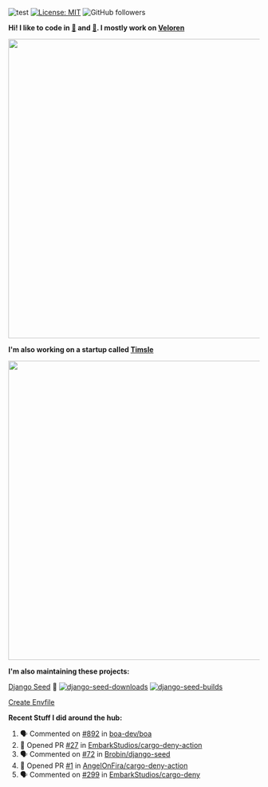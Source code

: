 ![test](https://hits.seeyoufarm.com/api/count/incr/badge.svg?url=https://github.com/AngelOnFira)
[![License: MIT](https://img.shields.io/badge/License-MIT-yellow.svg)](https://opensource.org/licenses/MIT)
![GitHub followers](https://img.shields.io/github/followers/angelonfira?style=social)

**Hi! I like to code in [:crab:](https://www.rust-lang.org/) and [:snake:](https://www.python.org/). I mostly work on [Veloren](https://veloren.net)**

<p align="center">
  <img width="600" src="https://media.discordapp.net/attachments/444005079410802699/730566298073038949/rsz_5f0656b6aa176.png">
</p>

**I'm also working on a startup called [Timsle](https://timsle.com)**

<p align="center">
  <img width="600" src="https://media.discordapp.net/attachments/444005079410802699/730566842674053130/rsz_5f0657242abb4.png">
</p>

**I'm also maintaining these projects:**

[Django Seed](https://github.com/Brobin/django-seed)
:seedling:
[![django-seed-downloads](https://pepy.tech/badge/django-seed)](https://pepy.tech/project/django-seed)
[![django-seed-builds](https://github.com/Brobin/django-seed/workflows/Test/badge.svg)](https://github.com/Brobin/django-seed)

[Create Envfile](https://github.com/SpicyPizza/create-envfile)

**Recent Stuff I did around the hub:**

<!--START_SECTION:activity-->
1. 🗣 Commented on [#892](https://github.com/boa-dev/boa/issues/892) in [boa-dev/boa](https://github.com/boa-dev/boa)
2. 💪 Opened PR [#27](https://github.com/EmbarkStudios/cargo-deny-action/pull/27) in [EmbarkStudios/cargo-deny-action](https://github.com/EmbarkStudios/cargo-deny-action)
3. 🗣 Commented on [#72](https://github.com/Brobin/django-seed/issues/72) in [Brobin/django-seed](https://github.com/Brobin/django-seed)
4. 💪 Opened PR [#1](https://github.com/AngelOnFira/cargo-deny-action/pull/1) in [AngelOnFira/cargo-deny-action](https://github.com/AngelOnFira/cargo-deny-action)
5. 🗣 Commented on [#299](https://github.com/EmbarkStudios/cargo-deny/issues/299) in [EmbarkStudios/cargo-deny](https://github.com/EmbarkStudios/cargo-deny)
<!--END_SECTION:activity-->
